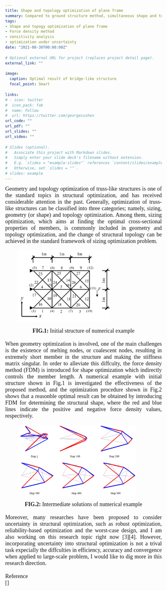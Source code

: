```yaml
---
title: Shape and topology optimization of plane frame
summary: Compared to ground structure method, simultaneous shape and topology optimization can start from a rather sparse initial structure where not all the possible connections among the nodes are needed.
tags:
- Shape and topogy optimization of plane frame
- Force density method
- sensitivity analysis
- optimization under uncertainty
date: "2021-08-30T00:00:00Z"

# Optional external URL for project (replaces project detail page).
external_link: ""

image:
  caption: Optimal result of bridge-like structure
  focal_point: Smart

links:
# - icon: twitter
#  icon_pack: fab
#  name: Follow
#  url: https://twitter.com/georgecushen
url_code: ""
url_pdf: ""
url_slides: ""
url_video: ""

# Slides (optional).
#   Associate this project with Markdown slides.
#   Simply enter your slide deck's filename without extension.
#   E.g. `slides = "example-slides"` references `content/slides/example-slides.md`.
#   Otherwise, set `slides = ""`.
# slides: example
---
```

<font size="4" font face = "Times New Roman">
<DIV align="justify">
  Geometry and topology optimization of truss-like structures is one of the standard topics in structural optimization, and has received considerable attention in the past. Generally, optimization of truss-like structures can be classified into three categories; namely, sizing, geometry (or shape) and topology optimization. Among them, sizing optimization, which aims at finding the optimal cross-sectional properties of members, is commonly included in geometry and topology optimization, and the change of structural topology can be achieved in the standard framework of sizing optimization problem. <br/>
  <figure class="half" style="display:flex; align-items: flex-end">
    <img src="ShapeTopo-2.png" style ="width: 70%; height: 70%"> 
  </figure>
  <DIV align="CENTER">
    <b>FIG.1:</b> Initial structure of numerical example
  </DIV>
  <br/>
  When geometry optimization is involved, one of the main challenges is the existence of melting nodes, or coalescent nodes, resulting in extremely short member in the structure and making the stiffness matrix singular. In order to alleviate this diffculty, the force density method (FDM) is introduced for shape optimization which indirectly controls the member length. A numerical example with initial structure shown in Fig.1 is investigated the effectiveness of the proposed method, and the optimization procedure shown in Fig.2 shows that a reasonble optimal result can be obtained by introducing FDM for determining the structural shape, where the red and blue lines indicate the positive and negative force density values, respectively.
  
  <figure class="half" style="display:flex; align-items: flex-end">
    <img src="ShapeTopo-1.jpg" style ="width: 90%; height: 90%"> 
  </figure>
  <DIV align="CENTER">
    <b>FIG.2:</b> Intermediate solutions of numerical example
  </DIV> 
  <br/>
  Moreover, many researches have been proposed to consider uncertainty in structural optimization, such as robust optimization, reliability-based optimization and the worst-case design, and I am also working on this research topic right now [3][4]. However, incorporating uncertainty into structural optimization is not a trival task expecially the diffculties in efficiency, accuracy and convergence when applied to large-scale problem, I would like to dig more in this research direction.<br/>
  <br/>
  Reference<br/>
  [] 


</DIV>  



